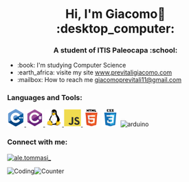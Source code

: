 <h1 align="center"> Hi, I'm Giacomo👋 :desktop_computer: </h1>
<h3 align="center">A student of ITIS Paleocapa :school:</h3>
<ul>
  <li>:book: I'm studying Computer Science</li>
  <li>:earth_africa: visite my site <a href="http://previtaligiacomo.com">www.previtaligiacomo.com</a></li>
  <li>:mailbox: How to reach me <a href="mailto:giacomoprevitali11@gmail.com">giacomoprevitali11@gmail.com</a></li>
</ul>
<h3>Languages and Tools:</h3>
<p align="left"> <a href="https://www.w3schools.com/cpp/" target="_blank" rel="noreferrer"> 
<img src="https://raw.githubusercontent.com/devicons/devicon/master/icons/cplusplus/cplusplus-original.svg" alt="cplusplus" width="40" height="40"/> </a> 
<a href="https://www.w3schools.com/cs/" target="_blank" rel="noreferrer"> <img src="https://raw.githubusercontent.com/devicons/devicon/master/icons/csharp/csharp-original.svg" alt="csharp" width="40" height="40"/> </a>  <a href="https://www.python.org" target="_blank" rel="noreferrer">
<a href="https://www.linux.org/" target="_blank" rel="noreferrer"> <img src="https://raw.githubusercontent.com/devicons/devicon/master/icons/linux/linux-original.svg" alt="linux" width="40" height="40"/> </a>  
<a href="https://developer.mozilla.org/en-US/docs/Web/JavaScript" target="_blank" rel="noreferrer"> <img src="https://raw.githubusercontent.com/devicons/devicon/master/icons/javascript/javascript-original.svg" alt="javascript" width="40" height="40"/> </a>
<a target="_blank" rel="noreferrer"> <img src="https://raw.githubusercontent.com/devicons/devicon/master/icons/html5/html5-original-wordmark.svg" alt="html" width="40" height="40"/> </a>
<a target="_blank" rel="noreferrer"> <img src="https://raw.githubusercontent.com/devicons/devicon/master/icons/css3/css3-original-wordmark.svg" alt="html" width="40" height="40"/> </a>
<a target="_blank" rel="noreferrer"> <img src="https://seeklogo.com/images/A/arduino-logo-BC7CBC1DAA-seeklogo.com.png" alt="arduino" width="40" height="40"/> </a>

</p>
<h3>Connect with me:</h3>
<a href="https://instagram.com/_giacomoprevitali_" rel="nofollow"><img align="center" src="https://raw.githubusercontent.com/rahuldkjain/github-profile-readme-generator/master/src/images/icons/Social/instagram.svg" alt="ale.tommasi_" height="30" width="40" style="max-width: 100%;"></a>
<p><img align="left" src="https://github-readme-stats.vercel.app/api/top-langs?username=giacomoprevitali&show_icons=true&locale=en&layout=compact" alt="Coding" /></p>
<p align="left"> <img src="https://komarev.com/ghpvc/?username=giacomoprevitali&label=Profile%20views&color=0e75b6&style=flat" alt="Counter" /> </p>
<!--
**GiacomoPrevitali/GiacomoPrevitali** is a ✨ _special_ ✨ repository because its `README.md` (this file) appears on your GitHub profile.

Here are some ideas to get you started:

- 🔭 I’m currently working on ...
- 🌱 I’m currently learning ...
- 👯 I’m looking to collaborate on ...
- 🤔 I’m looking for help with ...
- 💬 Ask me about ...
- 📫 How to reach me: ...
- 😄 Pronouns: ...
- ⚡ Fun fact: ...
-->
